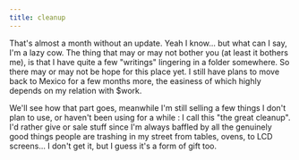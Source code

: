```yaml
---
title: cleanup
---
```


That's almost a month without an update. Yeah I know... but what can I say,
I'm a lazy cow. The thing that may or may not bother you (at least it bothers
me), is that I have quite a few "writings" lingering in a folder somewhere. So
there may or may not be hope for this place yet. I still have plans to move
back to Mexico for a few months more, the easiness of which highly depends on
my relation with $work.

We'll see how that part goes, meanwhile I'm still selling a few things I don't
plan to use, or haven't been using for a while : I call this "the great
cleanup". I'd rather give or sale stuff since I'm always baffled by all the
genuinely good things people are trashing in my street from tables, ovens, to
LCD screens... I don't get it, but I guess it's a form of gift too.

